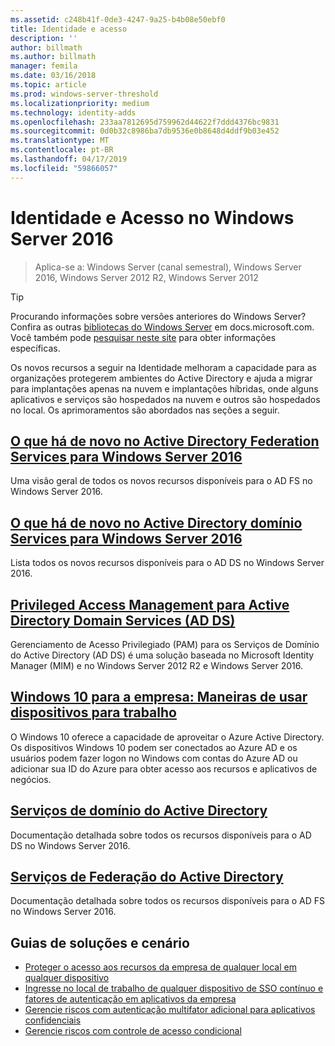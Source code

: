 ```yaml
---
ms.assetid: c248b41f-0de3-4247-9a25-b4b08e50ebf0
title: Identidade e acesso
description: ''
author: billmath
ms.author: billmath
manager: femila
ms.date: 03/16/2018
ms.topic: article
ms.prod: windows-server-threshold
ms.localizationpriority: medium
ms.technology: identity-adds
ms.openlocfilehash: 233aa7812695d759962d44622f7ddd4376bc9831
ms.sourcegitcommit: 0d0b32c8986ba7db9536e0b8648d4ddf9b03e452
ms.translationtype: MT
ms.contentlocale: pt-BR
ms.lasthandoff: 04/17/2019
ms.locfileid: "59866057"
---
```

# <a name="identity-and-access-in-windows-server-2016"></a>Identidade e Acesso no Windows Server 2016

>Aplica-se a: Windows Server (canal semestral), Windows Server 2016, Windows Server 2012 R2, Windows Server 2012

>[!TIP]
> Procurando informações sobre versões anteriores do Windows Server? Confira as outras [bibliotecas do Windows Server](/previous-versions/windows/) em docs.microsoft.com. Você também pode [pesquisar neste site](https://docs.microsoft.com/search/index?search=Windows+Server&dataSource=previousVersions) para obter informações específicas.

 Os novos recursos a seguir na Identidade melhoram a capacidade para as organizações protegerem ambientes do Active Directory e ajuda a migrar para implantações apenas na nuvem e implantações híbridas, onde alguns aplicativos e serviços são hospedados na nuvem e outros são hospedados no local. Os aprimoramentos são abordados nas seções a seguir.


## <a name="whats-new-in-active-directory-federation-services-for-windows-server-2016ad-fsoverviewwhats-new-active-directory-federation-services-windows-servermd"></a>[O que há de novo no Active Directory Federation Services para Windows Server 2016](ad-fs/overview/whats-new-active-directory-federation-services-windows-server.md)
Uma visão geral de todos os novos recursos disponíveis para o AD FS no Windows Server 2016.  

## <a name="whats-new-in-active-directory-domain-services-for-windows-server-2016whats-new-active-directory-domain-servicesmd"></a>[O que há de novo no Active Directory domínio Services para Windows Server 2016](whats-new-active-directory-domain-services.md)
Lista todos os novos recursos disponíveis para o AD DS no Windows Server 2016.  

## <a name="privileged-access-management-for-active-directory-domain-services-40ad-ds41httpstechnetmicrosoftcomlibrarydn903243aspx"></a>[Privileged Access Management para Active Directory Domain Services &#40;AD DS&#41;](https://technet.microsoft.com/library/dn903243.aspx)
Gerenciamento de Acesso Privilegiado (PAM) para os Serviços de Domínio do Active Directory (AD DS) é uma solução baseada no Microsoft Identity Manager (MIM) e no Windows Server 2012 R2 e Windows Server 2016.

## <a name="windows-10-for-the-enterprise-ways-to-use-devices-for-workhttpsazuremicrosoftcomdocumentationarticlesactive-directory-azureadjoin-windows10-devices-overviewrnd1"></a>[Windows 10 para a empresa: Maneiras de usar dispositivos para trabalho](https://azure.microsoft.com/documentation/articles/active-directory-azureadjoin-windows10-devices-overview/?rnd=1)
O Windows 10 oferece a capacidade de aproveitar o Azure Active Directory. Os dispositivos Windows 10 podem ser conectados ao Azure AD e os usuários podem fazer logon no Windows com contas do Azure AD ou adicionar sua ID do Azure para obter acesso aos recursos e aplicativos de negócios.

## <a name="active-directory-domain-servicesidentityad-dsactive-directory-domain-servicesmd"></a>[Serviços de domínio do Active Directory](../identity/ad-ds/Active-Directory-Domain-Services.md)
Documentação detalhada sobre todos os recursos disponíveis para o AD DS no Windows Server 2016.

## <a name="active-directory-federation-servicesactive-directory-federation-servicesmd"></a>[Serviços de Federação do Active Directory](Active-Directory-Federation-Services.md)
Documentação detalhada sobre todos os recursos disponíveis para o AD FS no Windows Server 2016.  

## <a name="solutions-and-scenario-guides"></a>Guias de soluções e cenário  
* [Proteger o acesso aos recursos da empresa de qualquer local em qualquer dispositivo](https://technet.microsoft.com/library/dn550982.aspx)  
*  [Ingresse no local de trabalho de qualquer dispositivo de SSO contínuo e fatores de autenticação em aplicativos da empresa](https://technet.microsoft.com/library/dn280945.aspx)  
* [Gerencie riscos com autenticação multifator adicional para aplicativos confidenciais](https://technet.microsoft.com/library/dn280949.aspx)  
* [Gerencie riscos com controle de acesso condicional](https://technet.microsoft.com/library/dn280937.aspx)
